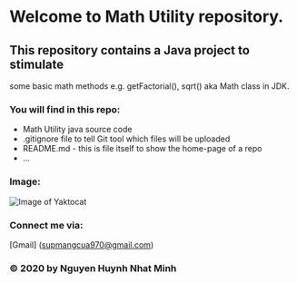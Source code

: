 # Welcome to Math Utility repository. 
## This repository contains a Java project to stimulate 
some basic math methods e.g. getFactorial(), sqrt() aka Math class
in JDK.

### You will find in this repo:
* Math Utility java source code
* .gitignore file to tell Git tool which files will be uploaded
* README.md - this is file itself to show the home-page of a repo
* ...

### Image:
![Image of Yaktocat](https://octodex.github.com/images/yaktocat.png)

### Connect me via:
[Gmail] (supmangcua970@gmail.com)

### © 2020 by Nguyen Huynh Nhat Minh
